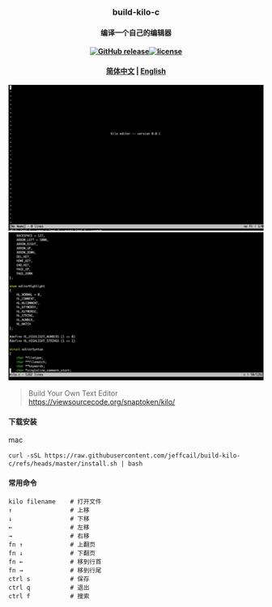 ### <p align="center">build-kilo-c</p>
#### <p align="center">编译一个自己的编辑器</p>
#### <p align="center"><a href="https://github.com/jeffcail/build-kilo-c/releases"><img src="https://img.shields.io/github/release/build-kilo-c/releases.svg" alt="GitHub release"></a><a href="https://github.com/jeffcail/build-kilo-c/blob/master/LICENSE"><img src="https://img.shields.io/github/license/mashape/apistatus.svg" alt="license"></a><p>
#### <p align="center"><a href="./README.md" target="_blank">简体中文</a> | <a href="./README_en.md" target="_blank">English</a> </p>

<img src="./images/set.png">
<img src="./images/set2.png">

> Build Your Own Text Editor https://viewsourcecode.org/snaptoken/kilo/


#### 下载安装
mac
```shell
curl -sSL https://raw.githubusercontent.com/jeffcail/build-kilo-c/refs/heads/master/install.sh | bash
```

#### 常用命令
```shell
kilo filename    # 打开文件
↑                # 上移
↓                # 下移
←                # 左移
→                # 右移
fn ↑             # 上翻页
fn ↓             # 下翻页
fn ←             # 移到行首
fn →             # 移到行尾
ctrl s           # 保存
ctrl q           # 退出
ctrl f           # 搜索
```